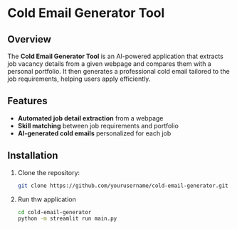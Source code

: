 # Cold Email Generator Tool  

## Overview  
The **Cold Email Generator Tool** is an AI-powered application that extracts job vacancy details from a given webpage and compares them with a personal portfolio. It then generates a professional cold email tailored to the job requirements, helping users apply efficiently.  

## Features  
- **Automated job detail extraction** from a webpage  
- **Skill matching** between job requirements and portfolio  
- **AI-generated cold emails** personalized for each job

## Installation  
1. Clone the repository:  
   ```sh
   git clone https://github.com/yourusername/cold-email-generator.git

2. Run thw application
   ```sh
   cd cold-email-generator
   python -m streamlit run main.py
